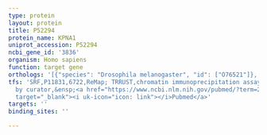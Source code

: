 ```yaml
---
type: protein
layout: protein
title: P52294
protein_name: KPNA1
uniprot_accession: P52294
ncbi_gene_id: '3836'
organism: Homo sapiens
function: target gene
orthologs: '[{"species": "Drosophila melanogaster", "id": ["O76521"]}, {"species": "Mus musculus", "id": ["Q60960"]}, {"species": "Rattus norvegicus", "id": ["Q56R20"]}, {"species": "Saccharomyces cerevisiae", "id": ["<a href=\"/protein/q02821\">Q02821</a>"]}]'
tfs: 'SRF,P11831,6722,ReMap; TRRUST,chromatin immunoprecipitation assay; inferred
  by curator,&ensp;<a href="https://www.ncbi.nlm.nih.gov/pubmed/?term=21131446%5Buid%5D+OR+29126285%5Buid%5D+OR+29087512%5Buid%5D"
  target="_blank"><i uk-icon="icon: link"></i>Pubmed</a>'
targets: ''
binding_sites: ''

---
```

